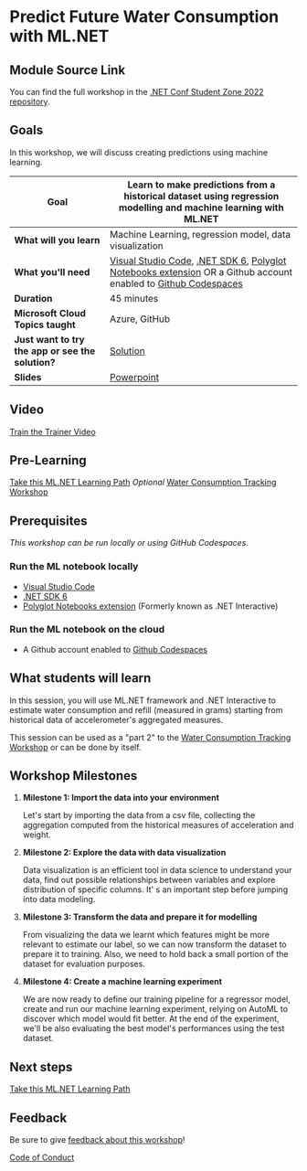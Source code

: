 # Predict Future Water Consumption with ML.NET

## Module Source Link

You can find the full workshop in the [.NET Conf Student Zone 2022 repository](https://github.com/microsoft/dotnetconf-studentzone/tree/main/Using%20IOT%20and%20.NET).
## Goals

In this workshop, we will discuss creating predictions using machine learning.

| **Goal**              | Learn to make predictions from a historical dataset using regression modelling and machine learning with ML.NET                                    |
| ----------------------------- | --------------------------------------------------------------------- |
| **What will you learn**       | Machine Learning, regression model, data visualization                                        |
| **What you'll need**          | [Visual Studio Code](https://code.visualstudio.com/), [.NET SDK 6](https://dotnet.microsoft.com/download/dotnet/6.0?WT.mc_id=academic-78652-leestott), [Polyglot Notebooks extension](https://marketplace.visualstudio.com/items?itemName=ms-dotnettools.dotnet-interactive-vscode) OR a Github account enabled to [Github Codespaces](https://github.com/features/codespaces?WT.mc_id=academic-78652-leestott) |
| **Duration**                  | 45 minutes                                                                |
| **Microsoft Cloud Topics taught**                  | Azure, GitHub                                                                |
| **Just want to try the app or see the solution?** | [Solution](solution)                          |
| **Slides** | [Powerpoint](slides.pdf) 
                         
## Video

[Train the Trainer Video](https://aka.ms/studentzone-ml)

## Pre-Learning

[Take this ML.NET Learning Path](https://aka.ms/TrainMLdotnet)
*Optional* [Water Consumption Tracking Workshop](../track-water-consumption-iot-dotnet/README.md)

## Prerequisites
*This workshop can be run locally or using GitHub Codespaces.*
### Run the ML notebook locally  
 * [Visual Studio Code](https://code.visualstudio.com/)
 * [.NET SDK 6](https://dotnet.microsoft.com/download/dotnet/6.0?WT.mc_id=academic-78652-leestott)
 * [Polyglot Notebooks extension](https://marketplace.visualstudio.com/items?itemName=ms-dotnettools.dotnet-interactive-vscode) (Formerly known as .NET Interactive)

### Run the ML notebook on the cloud
 * A Github account enabled to [Github Codespaces](https://github.com/features/codespaces?WT.mc_id=academic-78652-leestott) 
  
## What students will learn

In this session, you will use ML.NET framework and .NET Interactive to estimate water consumption and refill (measured in grams) starting from historical data of accelerometer's aggregated measures.

This session can be used as a "part 2" to the [Water Consumption Tracking Workshop](../track-water-consumption-iot-dotnet/README.md) or can be done by itself.

## Workshop Milestones

1. **Milestone 1: Import the data into your environment**
   
   Let's start by importing the data from a csv file, collecting the aggregation computed from the historical measures of acceleration and weight.
2. **Milestone 2: Explore the data with data visualization**
   
   Data visualization is an efficient tool in data science to understand your data, find out possible relationships between variables and explore distribution of specific columns. It' s an important step before jumping into data modeling.
3. **Milestone 3: Transform the data and prepare it for modelling**
   
   From visualizing the data we learnt which features might be more relevant to estimate our label, so we can now transform the dataset to prepare it to training. Also, we need to hold back a small portion of the dataset for evaluation purposes.
4. **Milestone 4: Create a machine learning experiment**
   
   We are now ready to define our training pipeline for a regressor model, create and run our machine learning experiment, relying on AutoML to discover which model would fit better. At the end of the experiment, we'll be also evaluating the best model's performances using the test dataset.


## Next steps

[Take this ML.NET Learning Path](https://aka.ms/TrainMLdotnet)

## Feedback

Be sure to give [feedback about this workshop](https://forms.office.com/r/MdhJWMZthR)!

[Code of Conduct](../CODE_OF_CONDUCT.md)


